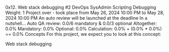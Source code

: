 0x12. Web stack debugging #2
DevOps
SysAdmin
Scripting
Debugging
 Weight: 1
 Project over - took place from May 26, 2024 10:00 PM to May 28, 2024 10:00 PM
 An auto review will be launched at the deadline
In a nutshell…
Auto QA review: 0.0/6 mandatory & 0.0/3 optional
Altogether:  0.0%
Mandatory: 0.0%
Optional: 0.0%
Calculation:  0.0% + (0.0% * 0.0%)  == 0.0%
Concepts
For this project, we expect you to look at this concept:

Web stack debugging
